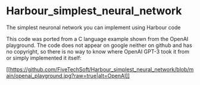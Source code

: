 # Harbour_simplest_neural_network
The simplest neuronal network you can implement using Harbour code

This code was ported from a C language example shown from the OpenAI playground. The code does not appear on google neither on github and has no copyright, so there is no way to know where OpenAI GPT-3 took it from or simply implemented it itself:

[[https://github.com/FiveTechSoft/Harbour_simplest_neural_network/blob/main/openai_playground.jpg?raw=true|alt=OpenAI]]


